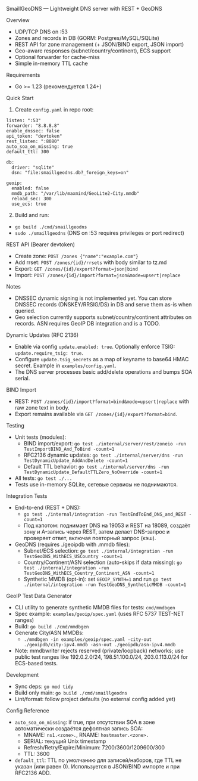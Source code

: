 SmaillGeoDNS — Lightweight DNS server with REST + GeoDNS

Overview
- UDP/TCP DNS on :53
- Zones and records in DB (GORM: Postgres/MySQL/SQLite)
- REST API for zone management (+ JSON/BIND export, JSON import)
- Geo-aware responses (subnet/country/continent), ECS support
- Optional forwarder for cache-miss
- Simple in-memory TTL cache

Requirements
- Go >= 1.23 (рекомендуется 1.24+)

Quick Start
1) Create `config.yaml` in repo root:

```
listen: ":53"
forwarder: "8.8.8.8"
enable_dnssec: false
api_token: "devtoken"
rest_listen: ":8080"
auto_soa_on_missing: true
default_ttl: 300

db:
  driver: "sqlite"
  dsn: "file:smaillgeodns.db?_foreign_keys=on"

geoip:
  enabled: false
  mmdb_path: "/var/lib/maxmind/GeoLite2-City.mmdb"
  reload_sec: 300
  use_ecs: true
```

2) Build and run:
- `go build ./cmd/smaillgeodns`
- `sudo ./smaillgeodns` (DNS on :53 requires privileges or port redirect)

REST API (Bearer devtoken)
- Create zone: `POST /zones {"name":"example.com"}`
- Add rrset: `POST /zones/{id}/rrsets` with body similar to tz.md
- Export: `GET /zones/{id}/export?format=json|bind`
- Import: `POST /zones/{id}/import?format=json&mode=upsert|replace`

Notes
- DNSSEC dynamic signing is not implemented yet. You can store DNSSEC records (DNSKEY/RRSIG/DS) in DB and serve them as-is when queried.
- Geo selection currently supports subnet/country/continent attributes on records. ASN requires GeoIP DB integration and is a TODO.

Dynamic Updates (RFC 2136)
- Enable via config `update.enabled: true`. Optionally enforce TSIG: `update.require_tsig: true`.
- Configure `update.tsig_secrets` as a map of keyname to base64 HMAC secret. Example in `examples/config.yaml`.
- The DNS server processes basic add/delete operations and bumps SOA serial.

BIND Import
- REST: `POST /zones/{id}/import?format=bind&mode=upsert|replace` with raw zone text in body.
- Export remains available via `GET /zones/{id}/export?format=bind`.

Testing
- Unit tests (modules):
  - BIND import/export: `go test ./internal/server/rest/zoneio -run TestImportBIND_And_ToBind -count=1`
  - RFC2136 dynamic updates: `go test ./internal/server/dns -run TestDynamicUpdate_AddAndDelete -count=1`
  - Default TTL behavior: `go test ./internal/server/dns -run TestDynamicUpdate_DefaultTTLZero_NoOverride -count=1`
- All tests: `go test ./...`
- Tests use in-memory SQLite, сетевые сервисы не поднимаются.

Integration Tests
- End-to-end (REST + DNS):
  - `go test ./internal/integration -run TestEndToEnd_DNS_and_REST -count=1`
  - Под капотом: поднимает DNS на 19053 и REST на 18089, создаёт зону и A-запись через REST, затем делает DNS-запрос и проверяет ответ, включая повторный запрос (кэш).
- GeoDNS (requires ./geoipdb with .mmdb files):
  - Subnet/ECS selection: `go test ./internal/integration -run TestGeoDNS_WithECS_USCountry -count=1`
  - Country/Continent/ASN selection (auto-skips if data missing): `go test ./internal/integration -run TestGeoDNS_WithECS_Country_Continent_ASN -count=1`
  - Synthetic MMDB (opt-in): set `GEOIP_SYNTH=1` and run `go test ./internal/integration -run TestGeoDNS_SyntheticMMDB -count=1`

GeoIP Test Data Generator
- CLI utility to generate synthetic MMDB files for tests: `cmd/mmdbgen`
- Spec example: `examples/geoip/spec.yaml` (uses RFC 5737 TEST-NET ranges)
- Build: `go build ./cmd/mmdbgen`
- Generate City/ASN MMDBs:
  - `./mmdbgen -in examples/geoip/spec.yaml -city-out ./geoipdb/city-ipv4.mmdb -asn-out ./geoipdb/asn-ipv4.mmdb`
- Note: mmdbwriter rejects reserved (private/loopback) networks; use public test ranges like 192.0.2.0/24, 198.51.100.0/24, 203.0.113.0/24 for ECS-based tests.

Development
- Sync deps: `go mod tidy`
- Build only main: `go build ./cmd/smaillgeodns`
- Lint/format: follow project defaults (no external config added yet)

Config Reference
- `auto_soa_on_missing`: if true, при отсутствии SOA в зоне автоматически создаётся дефолтная запись SOA:
  - MNAME: `ns1.<zone>.`, RNAME: `hostmaster.<zone>.`
  - SERIAL: текущий Unix timestamp
  - Refresh/Retry/Expire/Minimum: 7200/3600/1209600/300
  - TTL: 3600
- `default_ttl`: TTL по умолчанию для записей/наборов, где TTL не указан (или равен 0). Используется в JSON/BIND импорте и при RFC2136 ADD.
